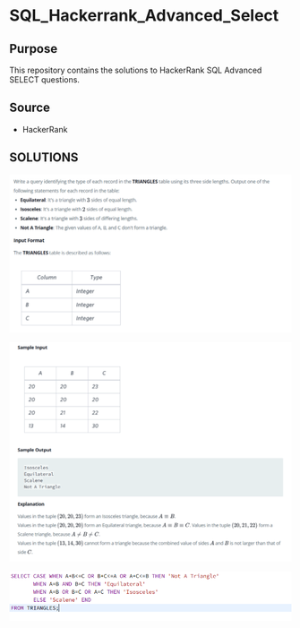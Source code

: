 # SQL_Hackerrank_Advanced_Select

## Purpose

This repository contains the solutions to HackerRank SQL Advanced SELECT questions.

## Source

- HackerRank

## SOLUTIONS

![](resources/question1_1.png)

![](resources/question1_2.png)

![](resources/question_1_answer.png)



